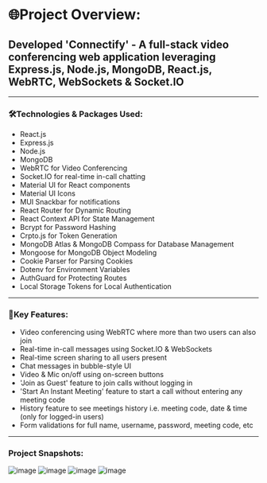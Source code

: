 # 🌐Project Overview:

## Developed 'Connectify' - A full-stack video conferencing web application leveraging  Express.js, Node.js, MongoDB, React.js, WebRTC, WebSockets & Socket.IO

***

### 🛠️Technologies & Packages Used:
- React.js
- Express.js
- Node.js
- MongoDB
- WebRTC for Video Conferencing
- Socket.IO for real-time in-call chatting
- Material UI for React components
- Material UI Icons
- MUI Snackbar for notifications
- React Router for Dynamic Routing
- React Context API for State Management 
- Bcrypt for Password Hashing
- Crpto.js for Token Generation
- MongoDB Atlas & MongoDB Compass for Database Management
- Mongoose for MongoDB Object Modeling 
- Cookie Parser for Parsing Cookies
- Dotenv for Environment Variables
- AuthGuard for Protecting Routes
- Local Storage Tokens for Local Authentication

---

### 🌟Key Features:
- Video conferencing using WebRTC where more than two users can also join
- Real-time in-call messages using Socket.IO & WebSockets
- Real-time screen sharing to all users present
- Chat messages in bubble-style UI
- Video & Mic on/off using on-screen buttons
- 'Join as Guest' feature to join calls without logging in
- 'Start An Instant Meeting' feature to start a call without entering any meeting code
- History feature to see meetings history i.e. meeting code, date & time (only for logged-in users)
- Form validations for full name, username, password, meeting code, etc

---

### Project Snapshots:

![image](https://github.com/user-attachments/assets/f67adafd-1238-445a-98ef-61d90265ffc7)
![image](https://github.com/user-attachments/assets/8de6adc2-7fc3-4a35-86da-a0042c947daf)
![image](https://github.com/user-attachments/assets/c1bcd4d2-4c75-47b1-88f8-8eba73c800d3)
![image](https://github.com/user-attachments/assets/3f463a5b-f284-4b91-aab7-ec6ce52cf75c)




